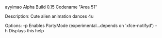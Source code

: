 ayylmao Alpha Build 0.15 Codename "Area 51"

Description: Cute alien animation dances 4u

Options:  -p  Enables PartyMode (experimental...depends on 'xfce-notifyd')
          -h  Displays this help
